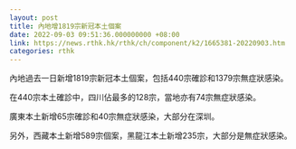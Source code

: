 ```yaml
---
layout: post
title: 內地增1819宗新冠本土個案
date: 2022-09-03 09:51:36.000000000 +08:00
link: https://news.rthk.hk/rthk/ch/component/k2/1665381-20220903.htm
categories: rthk
---
```


內地過去一日新增1819宗新冠本土個案，包括440宗確診和1379宗無症狀感染。

在440宗本土確診中，四川佔最多的128宗，當地亦有74宗無症狀感染。

廣東本土新增65宗確診和40宗無症狀感染，大部分在深圳。

另外，西藏本土新增589宗個案，黑龍江本土新增235宗，大部分是無症狀感染。
